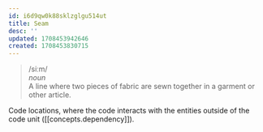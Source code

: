 ```yaml
---
id: i6d9qw0k88sklzglgu514ut
title: Seam
desc: ''
updated: 1708453942646
created: 1708453830715
---
```


> /siːm/ <br>
    _noun_ <br>
    A line where two pieces of fabric are sewn together in a garment or other article.

Code locations, where the code interacts with the entities outside of the code unit ([[concepts.dependency]]).
